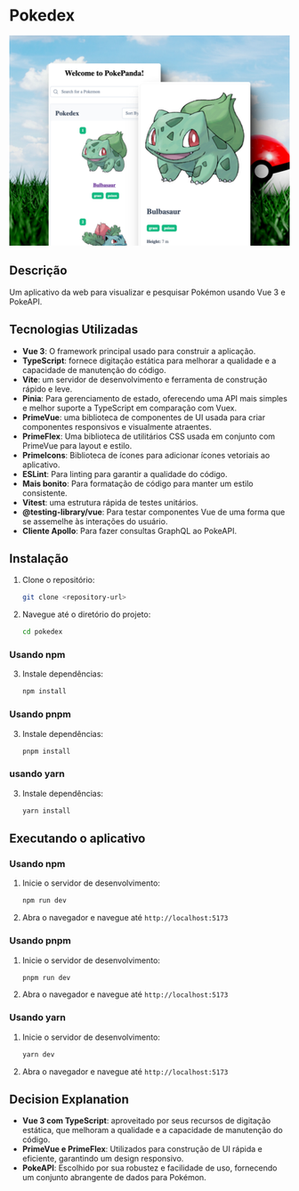 # Pokedex

![Draft Wireframe](public/mockup.png)

## Descrição

Um aplicativo da web para visualizar e pesquisar Pokémon usando Vue 3 e PokeAPI.

## Tecnologias Utilizadas

- **Vue 3**: O framework principal usado para construir a aplicação.
- **TypeScript**: fornece digitação estática para melhorar a qualidade e a capacidade de manutenção do código.
- **Vite**: um servidor de desenvolvimento e ferramenta de construção rápido e leve.
- **Pinia**: Para gerenciamento de estado, oferecendo uma API mais simples e melhor suporte a TypeScript em comparação com Vuex.
- **PrimeVue**: uma biblioteca de componentes de UI usada para criar componentes responsivos e visualmente atraentes.
- **PrimeFlex**: Uma biblioteca de utilitários CSS usada em conjunto com PrimeVue para layout e estilo.
- **PrimeIcons**: Biblioteca de ícones para adicionar ícones vetoriais ao aplicativo.
- **ESLint**: Para linting para garantir a qualidade do código.
- **Mais bonito**: Para formatação de código para manter um estilo consistente.
- **Vitest**: uma estrutura rápida de testes unitários.
- **@testing-library/vue**: Para testar componentes Vue de uma forma que se assemelhe às interações do usuário.
- **Cliente Apollo**: Para fazer consultas GraphQL ao PokeAPI.

## Instalação

1. Clone o repositório:

   ```sh
   git clone <repository-url>
   ```

2. Navegue até o diretório do projeto:

   ```sh
   cd pokedex
   ```

### Usando npm

3. Instale dependências:
   ```sh
   npm install
   ```

### Usando pnpm

3. Instale dependências:
   ```sh
   pnpm install
   ```

### usando yarn

3. Instale dependências:
   ```sh
   yarn install
   ```

## Executando o aplicativo

### Usando npm

1. Inicie o servidor de desenvolvimento:

   ```sh
   npm run dev
   ```

2. Abra o navegador e navegue até `http://localhost:5173`

### Usando pnpm

1. Inicie o servidor de desenvolvimento:


   ```sh
   pnpm run dev
   ```

2. Abra o navegador e navegue até `http://localhost:5173`

### Usando yarn

1. Inicie o servidor de desenvolvimento:

   ```sh
   yarn dev
   ```

2. Abra o navegador e navegue até `http://localhost:5173`

## Decision Explanation

- **Vue 3 com TypeScript**: aproveitado por seus recursos de digitação estática, que melhoram a qualidade e a capacidade de manutenção do código.
- **PrimeVue e PrimeFlex**: Utilizados para construção de UI rápida e eficiente, garantindo um design responsivo.
- **PokeAPI**: Escolhido por sua robustez e facilidade de uso, fornecendo um conjunto abrangente de dados para Pokémon.
